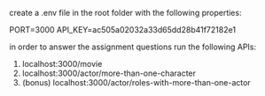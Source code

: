 create a .env file in the root folder with the following properties:

PORT=3000
API_KEY=ac505a02032a33d65dd28b41f72182e1


in order to answer the assignment questions run the following APIs:

1. localhost:3000/movie
2. localhost:3000/actor/more-than-one-character
3. (bonus) localhost:3000/actor/roles-with-more-than-one-actor